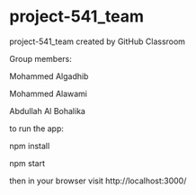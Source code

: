 # project-541_team
project-541_team created by GitHub Classroom

Group members:

Mohammed Algadhib

Mohammed Alawami

Abdullah Al Bohalika


to run the app:

npm install

npm start


then in your browser visit http://localhost:3000/
